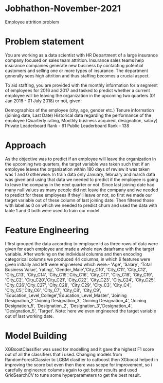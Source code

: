 # Jobhathon-November-2021
Employee attrition problem
# Problem statement
You are working as a data scientist with HR Department of a large insurance company focused on sales team attrition. Insurance sales teams help insurance companies generate new business by contacting potential customers and selling one or more types of insurance. The department generally sees high attrition and thus staffing becomes a crucial aspect.

To aid staffing, you are provided with the monthly information for a segment of employees for 2016 and 2017 and tasked to predict whether a current employee will be leaving the organization in the upcoming two quarters (01 Jan 2018 - 01 July 2018) or not, given:

Demographics of the employee (city, age, gender etc.)
Tenure information (joining date, Last Date)
Historical data regarding the performance of the employee (Quarterly rating, Monthly business acquired, designation, salary)
Private Leaderboard Rank - 61
Public Leaderboard Rank - 138

# Approach
As the objective was to predict if an employee will leave the organization in the upcoming two quarters, the target variable was taken such that if an employee leaves the organization within 180 days of review it was taken was 1 and 0 otherwise. In train data only January, february and march data was given and using that data we needed to predict if the employee is going to leave the company in the next quarter or not. Since last joining date had many null values as many people did not leave the company and we needed to predict for these employees if they'll leave or not, so first we made our target variable out of these column of last joining date. Then filtered those with label as 0 on which we needed to predict churn and used the data with lable 1 and 0 both were used to train our model.

# Feature Engineering
I first grouped the data according to employee id as three rows of data were given for each employee and made a whole new dataframe with the target variable.
After working on the individual columns and then encoding categorical columns we produced 44 columns, in which 9 features were given initially and left were engineered which were:-
'Age', 'Salary', 'Total Business Value', 'rating', 'Gender_Male','City_C10', 'City_C11', 'City_C12', 'City_C13', 'City_C14', 'City_C15','City_C16', 'City_C17', 'City_C18', 'City_C19', 'City_C2', 'City_C20','City_C21', 'City_C22', 'City_C23', 'City_C24', 'City_C25', 'City_C26','City_C27', 'City_C28', 'City_C29', 'City_C3', 'City_C4', 'City_C5','City_C6', 'City_C7', 'City_C8', 'City_C9', 'Education_Level_College','Education_Level_Master', 'Joining Designation_2''Joining Designation_3', 'Joining Designation_4',
'Joining Designation_5', 'Designation_2', 'Designation_3','Designation_4', 'Designation_5', 'Target'.
Note: here we even engineered the target variable out of last working date.

# Model Building
XGBoostClassifier was used for modelling and it gave the highest F1 score out of all the classifiers that i used. Changing models from RandomForestClassier to LGBM clasifier to catboost then XGboost helped in improving the score but even then there was scope for improvement, so i carefully engineered columns again to get better results and used GridSearchCV to tune some hyperparameters to get the best result.
